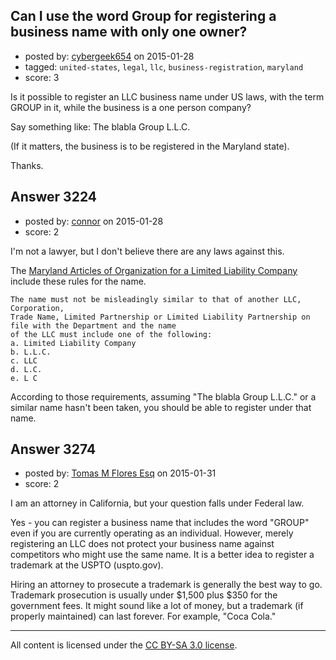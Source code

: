 ## Can I use the word Group for registering a business name with only one owner?

- posted by: [cybergeek654](https://stackexchange.com/users/1973076/cybergeek654) on 2015-01-28
- tagged: `united-states`, `legal`, `llc`, `business-registration`, `maryland`
- score: 3

<p>Is it possible to register an LLC business name under US laws, with the term GROUP in it, while the business is a one person company?</p>

<p>Say something like: The blabla Group L.L.C.</p>

<p>(If it matters, the business is to be registered in the Maryland state).</p>

<p>Thanks.</p>



## Answer 3224

- posted by: [connor](https://stackexchange.com/users/392995/connor) on 2015-01-28
- score: 2

<p>I'm not a lawyer, but I don't believe there are any laws against this. </p>

<p>The <a href="http://www.dat.state.md.us/sdatweb/artorgan.pdf" rel="nofollow">Maryland Articles of Organization for a Limited Liability Company</a> include these rules for the name.</p>

<pre><code>The name must not be misleadingly similar to that of another LLC, Corporation,
Trade Name, Limited Partnership or Limited Liability Partnership on file with the Department and the name
of the LLC must include one of the following:
a. Limited Liability Company
b. L.L.C.
c. LLC
d. L.C.
e. L C 
</code></pre>

<p>According to those requirements, assuming "The blabla Group L.L.C." or a similar name hasn't been taken, you should be able to register under that name.</p>



## Answer 3274

- posted by: [Tomas M Flores Esq](https://stackexchange.com/users/5711618/tomas-m-flores-esq) on 2015-01-31
- score: 2

<p>I am an attorney in California, but your question falls under Federal law. </p>

<p>Yes - you can register a business name that includes the word "GROUP" even if you are currently operating as an individual.  However, merely registering an LLC does not protect your business name against competitors who might use the same name.  It is a better idea to register a trademark at the USPTO (uspto.gov).  </p>

<p>Hiring an attorney to prosecute a trademark is generally the best way to go.  Trademark prosecution is usually under $1,500 plus $350 for the government fees.  It might sound like a lot of money, but a trademark (if properly maintained) can last forever.  For example, "Coca Cola." </p>




---

All content is licensed under the [CC BY-SA 3.0 license](https://creativecommons.org/licenses/by-sa/3.0/).

